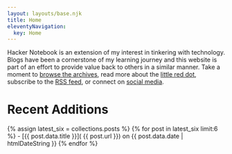 ```yaml
---
layout: layouts/base.njk
title: Home
eleventyNavigation:
  key: Home
---
```


Hacker Notebook is an extension of my interest in tinkering with technology. Blogs have been a cornerstone of my learning journey and this website is part of an effort to provide value back to others in a similar manner. Take a moment to [browse the archives](/pages/posts/), read more about the [little red dot](/pages/dot/), subscribe to the [RSS feed](feed.xml), or connect on [social media](/pages/contact).

# Recent Additions

{% assign latest_six = collections.posts %}
{% for post in latest_six limit:6 %}
    - [{{ post.data.title }}]( {{ post.url }}) on {{ post.data.date | htmlDateString }}
{% endfor %}